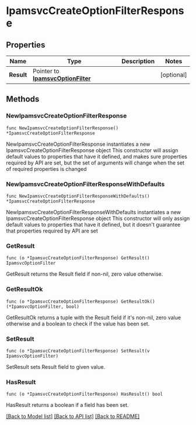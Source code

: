 # IpamsvcCreateOptionFilterResponse

## Properties

Name | Type | Description | Notes
------------ | ------------- | ------------- | -------------
**Result** | Pointer to [**IpamsvcOptionFilter**](IpamsvcOptionFilter.md) |  | [optional] 

## Methods

### NewIpamsvcCreateOptionFilterResponse

`func NewIpamsvcCreateOptionFilterResponse() *IpamsvcCreateOptionFilterResponse`

NewIpamsvcCreateOptionFilterResponse instantiates a new IpamsvcCreateOptionFilterResponse object
This constructor will assign default values to properties that have it defined,
and makes sure properties required by API are set, but the set of arguments
will change when the set of required properties is changed

### NewIpamsvcCreateOptionFilterResponseWithDefaults

`func NewIpamsvcCreateOptionFilterResponseWithDefaults() *IpamsvcCreateOptionFilterResponse`

NewIpamsvcCreateOptionFilterResponseWithDefaults instantiates a new IpamsvcCreateOptionFilterResponse object
This constructor will only assign default values to properties that have it defined,
but it doesn't guarantee that properties required by API are set

### GetResult

`func (o *IpamsvcCreateOptionFilterResponse) GetResult() IpamsvcOptionFilter`

GetResult returns the Result field if non-nil, zero value otherwise.

### GetResultOk

`func (o *IpamsvcCreateOptionFilterResponse) GetResultOk() (*IpamsvcOptionFilter, bool)`

GetResultOk returns a tuple with the Result field if it's non-nil, zero value otherwise
and a boolean to check if the value has been set.

### SetResult

`func (o *IpamsvcCreateOptionFilterResponse) SetResult(v IpamsvcOptionFilter)`

SetResult sets Result field to given value.

### HasResult

`func (o *IpamsvcCreateOptionFilterResponse) HasResult() bool`

HasResult returns a boolean if a field has been set.


[[Back to Model list]](../README.md#documentation-for-models) [[Back to API list]](../README.md#documentation-for-api-endpoints) [[Back to README]](../README.md)


